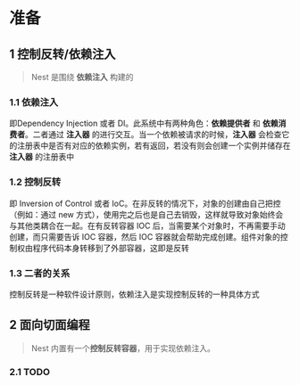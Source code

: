 # 准备

## 1 控制反转/依赖注入

>Nest 是围绕 **依赖注入** 构建的

### 1.1 依赖注入

即Dependency Injection 或者 DI。此系统中有两种角色：**依赖提供者** 和 **依赖消费者**。二者通过 **注入器** 的进行交互。当一个依赖被请求的时候，**注入器** 会检查它的注册表中是否有对应的依赖实例，若有返回，若没有则会创建一个实例并储存在 **注入器** 的注册表中

### 1.2 控制反转

即 Inversion of Control 或者 IoC。在非反转的情况下，对象的创建由自己把控（例如：通过 new 方式），使用完之后也是自己去销毁，这样就导致对象始终会与其他类耦合在一起。在有反转容器 IOC 后，当需要某个对象时，不再需要手动创建，而只需要告诉 IOC 容器，然后 IOC 容器就会帮助完成创建。组件对象的控制权由程序代码本身转移到了外部容器，这即是反转

### 1.3 二者的关系

控制反转是一种软件设计原则，依赖注入是实现控制反转的一种具体方式



## 2 面向切面编程

> Nest 内置有一个**控制反转容器**，用于实现依赖注入。

### 2.1 TODO

